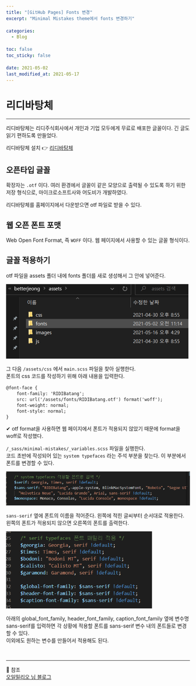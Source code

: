 ```yaml
---
title: "[GitHub Pages] Fonts 변경"
excerpt: "Minimal Mistakes theme에서 fonts 변경하기"

categories:
  - Blog

toc: false
toc_sticky: false

date: 2021-05-02
last_modified_at: 2021-05-17
---  
```


# 리디바탕체  
-----  
리디바탕체는 리디주식회사에서 개인과 기업 모두에게 무료로 배포한 글꼴이다. 긴 글도 읽기 편하도록 만들었다.  

리디바탕체 설치 👉 [리디바탕체](https://www.ridicorp.com/ridibatang/)  

## 오픈타입 글꼴  
확장자는 `.otf` 이다. 여러 환경에서 글꼴이 같은 모양으로 출력될 수 있도록 하기 위한 저장 형식으로, 마이크로소프트사와 어도비가 개발하였다.  

리디바탕체를 홈페이지에서 다운받으면 otf 파일로 받을 수 있다.  

## 웹 오픈 폰트 포맷  
Web Open Font Format, 즉 `WOFF` 이다. 웹 페이지에서 사용할 수 있는 글꼴 형식이다.  

## 글꼴 적용하기  
otf 파일을 assets 폴더 내에 fonts 폴더를 새로 생성해서 그 안에 넣어준다.  

<img src="/assets/images/21050201/fonts.png" width="500">  

그 다음 `/assets/css` 에서 `main.scss` 파일을 찾아 실행한다.  
폰트의 css 코드를 작성하기 위해 아래 내용을 입력한다.  

    @font-face {
        font-family: 'RIDIBatang';
        src: url('/assets/fonts/RIDIBatang.otf') format('woff');
        font-weight: normal;
        font-style: normal;
    }

✔ otf format을 사용하면 웹 페이지에서 폰트가 적용되지 않았기 때문에 format을 woff로 작성했다.  

`/_sass/minimal-mistakes/_variables.scss` 파일을 실행한다.  
코드 초반에 작성되어 있는 `system typefaces` 라는 주석 부분을 찾는다. 이 부분에서 폰트를 변경할 수 있다.  

<img src="/assets/images/21050201/typefaces.png" width="600">  

`sans-serif` 옆에 폰트의 이름을 적어준다. 왼쪽에 적힌 글씨부터 순서대로 적용한다. 왼쪽의 폰트가 적용되지 않으면 오른쪽의 폰트를 출력한다.  

<img src="/assets/images/21050201/seriftypefaces.png" width="400">  

아래의 global_font_family, header_font_family, caption_font_family 옆에 변수명 sans-serif를 입력하면 각 상황에 적용할 폰트를 sans-serif 변수 내의 폰트들로 변경할 수 있다.  
이외에도 원하는 변수를 만들어서 적용해도 된다.  

<br>  

------
📝 참조  
[오일밀리오 님 블로그](https://oilmlio.com/blog/Change-the-GitHub-Blog-Font-RIDIBatang/)  
